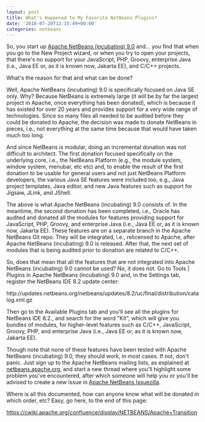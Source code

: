 ```yaml
---
layout: post
title: What's Happened to My Favorite NetBeans Plugins?
date: '2018-07-20T12:15:49+00:00'
categories: netbeans
---
```

So, you start up <a href="https://blogs.apache.org/netbeans/entry/tentative-schedule-for-apache-netbeans">Apache NetBeans (incubating) 9.0</a> and... you find that when you go to the New Project wizard, or when you try to open your projects, that there's no support for your JavaScript, PHP, Groovy, enterprise Java (i.e., Java EE or, as it is known now, Jakarta EE), and C/C++ projects.

<p>What's the reason for that and what can be done?</p>

<p>Well, Apache NetBeans (incubating) 9.0 is specifically focused on Java SE only. Why? Because NetBeans is extremely large (it will be by far the largest project in Apache, once everything has been donated), which is because it has existed for over 20 years and provides support for a very wide range of technologies. Since so many files all needed to be audited before they could be donated to Apache, the decision was made to donate NetBeans in pieces, i.e., not everything at the same time because that would have taken much too long.</p>

<p>And since NetBeans is modular, doing an incremental donation was not difficult to architect. The first donation focused specifically on the underlying core, i.e., the NetBeans Platform (e.g., the module system, window system, menubar, etc etc) and, to enable the result of the first donation to be usable for general users and not just NetBeans Platform developers, the various Java SE features were included too, e.g., Java project templates, Java editor, and new Java features such as support for Jigsaw, JLink, and JShell.</p>

<p>The above is what Apache NetBeans (incubating) 9.0 consists of. In the meantime, the second donation has been completed, i.e., Oracle has audited and donated all the modules for features providing support for JavaScript, PHP, Groovy, and enterprise Java (i.e., Java EE or, as it is known now, Jakarta EE). These features are on a separate branch in the Apache NetBeans Git repo. They will be integrated, i.e., relicensed to Apache, after Apache NetBeans (incubating) 9.0 is released. After that, the next set of modules that is being audited prior to donation are related to C/C++.</p>

<p>So, does that mean that all the features that are not integrated into Apache NetBeans (incubating) 9.0 cannot be used? No, it does not. Go to Tools | Plugins in Apache NetBeans (incubating) 9.0 and, in the Settings tab, register the NetBeans IDE 8.2 update center:</p>

<p>http://updates.netbeans.org/netbeans/updates/8.2/uc/final/distribution/catalog.xml.gz</p>

<p>Then go to the Available Plugins tab and you'll see all the plugins for NetBeans IDE 8.2., and search for the word "Kit", which will give you bundles of modules, for higher-level features such as C/C++, JavaScript, Groovy, PHP, and enterprise Java (i.e., Java EE or, as it is known now, Jakarta EE).</p>

<p>Though note that none of these features have been tested with Apache NetBeans (incubating) 9.0, they should work, in most cases. If not, don't panic. Just sign up to the Apache NetBeans mailing lists, as explained at <a href="https://netbeans.apache.org">netbeans.apache.org</a>, and start a new thread where you'll highlight some problem you've encountered, after which someone will help you or you'll be advised to create a new issue in <a href="https://issues.apache.org/jira/projects/NETBEANS">Apache NetBeans Issuezilla</a>.</p>

<p>Where is all this documented, how can anyone know what will be donated in which order, etc? Easy, go here, to the end of this page:</p>

<p><a href="https://cwiki.apache.org/confluence/display/NETBEANS/Apache+Transition">https://cwiki.apache.org/confluence/display/NETBEANS/Apache+Transition</a></p>
